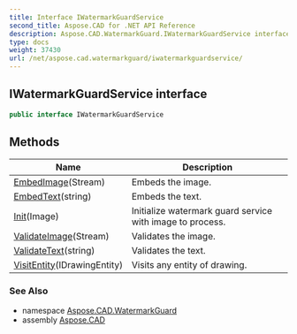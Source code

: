 ```yaml
---
title: Interface IWatermarkGuardService
second_title: Aspose.CAD for .NET API Reference
description: Aspose.CAD.WatermarkGuard.IWatermarkGuardService interface. 
type: docs
weight: 37430
url: /net/aspose.cad.watermarkguard/iwatermarkguardservice/
---
```

## IWatermarkGuardService interface

```csharp
public interface IWatermarkGuardService
```

## Methods

| Name | Description |
| --- | --- |
| [EmbedImage](../../aspose.cad.watermarkguard/iwatermarkguardservice/embedimage/)(Stream) | Embeds the image. |
| [EmbedText](../../aspose.cad.watermarkguard/iwatermarkguardservice/embedtext/)(string) | Embeds the text. |
| [Init](../../aspose.cad.watermarkguard/iwatermarkguardservice/init/)(Image) | Initialize watermark guard service with image to process. |
| [ValidateImage](../../aspose.cad.watermarkguard/iwatermarkguardservice/validateimage/)(Stream) | Validates the image. |
| [ValidateText](../../aspose.cad.watermarkguard/iwatermarkguardservice/validatetext/)(string) | Validates the text. |
| [VisitEntity](../../aspose.cad.watermarkguard/iwatermarkguardservice/visitentity/)(IDrawingEntity) | Visits any entity of drawing. |

### See Also

* namespace [Aspose.CAD.WatermarkGuard](../../aspose.cad.watermarkguard/)
* assembly [Aspose.CAD](../../)


